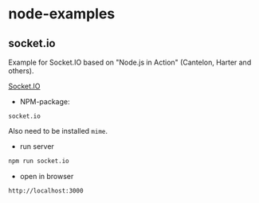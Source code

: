 # node-examples

## socket.io

Example for Socket.IO based on "Node.js in Action" (Cantelon, Harter and others).

[Socket.IO](https://socket.io/)

- NPM-package:

`socket.io`

Also need to be installed `mime`.

- run server

``` sh
npm run socket.io
```

- open in browser

``` plain
http://localhost:3000
```
